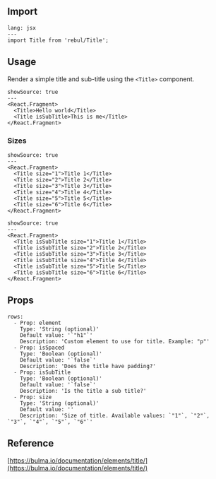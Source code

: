 ## Import

```code
lang: jsx
---
import Title from 'rebul/Title';
```

## Usage

Render a simple title and sub-title using the `<Title>` component.

```react
showSource: true
---
<React.Fragment>
  <Title>Hello world</Title>
  <Title isSubTitle>This is me</Title>
</React.Fragment>
```

### Sizes

```react
showSource: true
---
<React.Fragment>
  <Title size="1">Title 1</Title>
  <Title size="2">Title 2</Title>
  <Title size="3">Title 3</Title>
  <Title size="4">Title 4</Title>
  <Title size="5">Title 5</Title>
  <Title size="6">Title 6</Title>
</React.Fragment>
```

```react
showSource: true
---
<React.Fragment>
  <Title isSubTitle size="1">Title 1</Title>
  <Title isSubTitle size="2">Title 2</Title>
  <Title isSubTitle size="3">Title 3</Title>
  <Title isSubTitle size="4">Title 4</Title>
  <Title isSubTitle size="5">Title 5</Title>
  <Title isSubTitle size="6">Title 6</Title>
</React.Fragment>
```

## Props

```table
rows:
  - Prop: element
    Type: 'String (optional)'
    Default value: '`"h1"`'
    Description: 'Custom element to use for title. Example: "p"'
  - Prop: isSpaced
    Type: 'Boolean (optional)'
    Default value: '`false`'
    Description: 'Does the title have padding?'
  - Prop: isSubTitle
    Type: 'Boolean (optional)'
    Default value: '`false`'
    Description: 'Is the title a sub title?'
  - Prop: size
    Type: 'String (optional)'
    Default value: ''
    Description: 'Size of title. Available values: `"1"`, `"2"`, `"3"`, `"4"`, `"5"`, `"6"`'

```

## Reference

[https://bulma.io/documentation/elements/title/](https://bulma.io/documentation/elements/title/)
